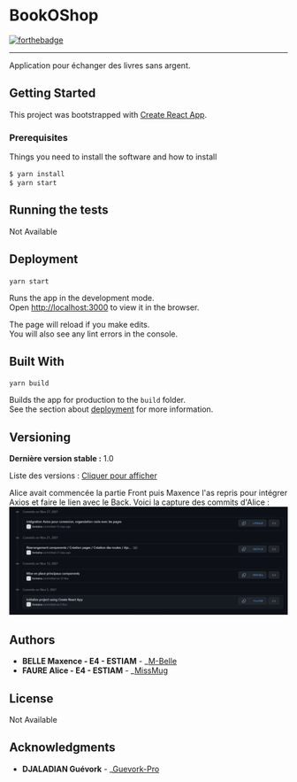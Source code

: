 # BookOShop

[![forthebadge](http://forthebadge.com/images/badges/built-with-love.svg)](http://forthebadge.com)

---

Application pour échanger des livres sans argent.

## Getting Started

This project was bootstrapped with [Create React App](https://github.com/facebook/create-react-app).

### Prerequisites

Things you need to install the software and how to install

```
$ yarn install
$ yarn start

```

## Running the tests

Not Available

## Deployment

`yarn start`

Runs the app in the development mode.\
Open [http://localhost:3000](http://localhost:3000) to view it in the browser.

The page will reload if you make edits.\
You will also see any lint errors in the console.

## Built With

`yarn build`

Builds the app for production to the `build` folder.\
See the section about [deployment](https://facebook.github.io/create-react-app/docs/deployment) for more information.

## Versioning

**Dernière version stable :** 1.0

Liste des versions : [Cliquer pour afficher](https://github.com/M-Belle/library-front)

Alice avait commencée la partie Front puis Maxence l'as repris pour intégrer Axios et faire le lien avec le Back.
Voici la capture des commits d'Alice : 
![img_1.png](img.png)

## Authors

- **BELLE Maxence - E4 - ESTIAM** - \_[M-Belle](https://github.com/M-Belle)
- **FAURE Alice - E4 - ESTIAM** - \_[MissMug](https://github.com/MissMug)

## License

Not Available

## Acknowledgments

- **DJALADIAN Guévork** - \_[Guevork-Pro](https://github.com/Guevork-Pro)
